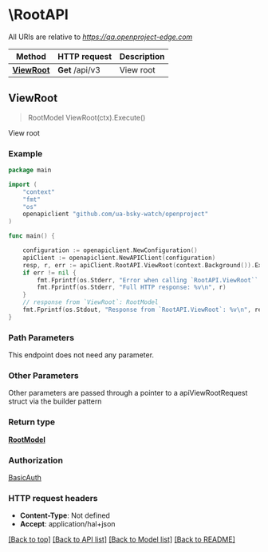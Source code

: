 # \RootAPI

All URIs are relative to *https://qa.openproject-edge.com*

Method | HTTP request | Description
------------- | ------------- | -------------
[**ViewRoot**](RootAPI.md#ViewRoot) | **Get** /api/v3 | View root



## ViewRoot

> RootModel ViewRoot(ctx).Execute()

View root



### Example

```go
package main

import (
	"context"
	"fmt"
	"os"
	openapiclient "github.com/ua-bsky-watch/openproject"
)

func main() {

	configuration := openapiclient.NewConfiguration()
	apiClient := openapiclient.NewAPIClient(configuration)
	resp, r, err := apiClient.RootAPI.ViewRoot(context.Background()).Execute()
	if err != nil {
		fmt.Fprintf(os.Stderr, "Error when calling `RootAPI.ViewRoot``: %v\n", err)
		fmt.Fprintf(os.Stderr, "Full HTTP response: %v\n", r)
	}
	// response from `ViewRoot`: RootModel
	fmt.Fprintf(os.Stdout, "Response from `RootAPI.ViewRoot`: %v\n", resp)
}
```

### Path Parameters

This endpoint does not need any parameter.

### Other Parameters

Other parameters are passed through a pointer to a apiViewRootRequest struct via the builder pattern


### Return type

[**RootModel**](RootModel.md)

### Authorization

[BasicAuth](../README.md#BasicAuth)

### HTTP request headers

- **Content-Type**: Not defined
- **Accept**: application/hal+json

[[Back to top]](#) [[Back to API list]](../README.md#documentation-for-api-endpoints)
[[Back to Model list]](../README.md#documentation-for-models)
[[Back to README]](../README.md)

